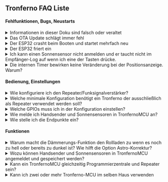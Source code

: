 ## Tronferno FAQ Liste

#### Fehlfunktionen, Bugs, Neustarts

<details>
<summary>Informationen in dieser Doku sind falsch oder veraltet</summary>
Das aktuell halten erwies sich als schwierig bis unmöglich. Auch aus diesem Grund ist die Doku jetzt haupstsächlich in den Mauszeiger-Tooltips der Webapp zu finden. Überschdriften in Tabs erklären ausführlich die Funktion dieses Tabs.
Der Fokus der Dokumentation hier liegt auf das flashen und die Netzwerkverbindung. Alles weiter führende sind nur noch ergänzende Informationen. Das erkunden der Weboberfläche und lesen der Sprechblasen ist der beste Weg alle Funktionen zu lernen. Manches ist leider noch nicht vollständig dokumentiert oder nur in Englisch.
</details>



<details>
<summary>Das OTA Update schlägt immer fehl</summary>

Dies kam schon einige Male vor. Erklärungen dazu finden sich in den Issues im tronferno-mcu-bin repository auf GitHub.

Lösung ist der Download der neuesten Firmware-Version und das flashen über USB. Hinterher funktioniert OTA wieder.
FHEM User können auch ein Update über das TronfernoMCU Modul versuchen, dazu muss die MCU dort über ein USB Gerät verbunden sein, nicht über eine IP Adresse.

Hinweis: Wenn das manuelle flashen irgendwie klemmnt, dann bitte solange versuchen bis es klappt. Das Löschen des Flash-Speichers hilft nicht bei diesem Problem.
Es kann am Treiber liegen oder man muss die Boot-Taste drücken oder eventuell einen Kondensator nachrüsten.
Manche Boards erlauben das erstmalige Flashen ohne den Kondensator, aber weitere Versuche funktionieren nur noch selten.  Ein Skript was das flashen in einer 
Schleife solange probiert, bis es klappt, kann als Notlösung auch helfen.
</details>

<details>
<summary>Der ESP32 crasht beim Booten und startet mehrfach neu</summary>

Falls es kein Bug in der installierten Firmware ist, könnten Datenmüll im Flash-Speicher der Grund sein.
Hier ließ sich das beheben durch ein komplettes Löschen und Neuflashen des Chips. Ein Backkup fast aller Daten über die Webapp ist möglich.
Eigentlich sollte das nicht passieren. Ursache war hier das rüberflashen unterschiedlicher Firmwareversionen mit unterschiedlich großen Partitionen.
</details>

<details>
<summary>Der ESP32 friert ein</summary>
<ul>
   <li>Aktuelle Firmware Version flashen  </li>
   <li> Zurückflashen auf Firmware die noch funktioniert hat  </li>
   <li> USB Kabe austauschen  </li>
   <li> USB Netzteil austauschen  </li>
   <li> Lötstellen am USB Port des ESP32 mit Lupe kontrollieren  </li>
   <li> Im USB Terminal nach Backtrace-Logzeilen schauen und diese, die umgebenden Fehlermeldungen und unbedingt auch die Firmware-Versionsnummer in den Bugreport einfügen  </li>
        <li> Beispiel für Bactrace Zeile: `Backtrace: 0x400814ae:0x3ffbad20 0x4008ae15:0x3ffbad40 0x40092d72:0x3ffbad60 0x400ebc1f:0x3ffbadd0 0x400dea41:0x3ffbae00 0x400e19ad:0x3ffbaee0 0x400e99f9:0x3ffbafb0 0x400d734c:0x3ffbafe0 0x400d7091:0x3ffbb000 0x401981df:0x3ffbb020`  </li>
</ul>
</details>

<details>
<summary>Ich kann einen Sonnensensor nicht anmelden und er taucht nicht im Empfänger-Log auf wenn ich eine der Tasten drücke.</summary>

Vielleicht reicht die Sendeleistung nicht aus, da der Sensor aufgrund zu wenig Sonne noch nicht ausreichend aufgeladen wurde. Er kann zum Anmelden mit einer Lampe geladen werde, und/oder näher an den Empfänger gebracht werden.

</details>

<details>
<summary>Die internen Timer bewirken keine Veränderung bei der Positionsanzeige. Warum?</summary>

Die internen Timer müssen über TronfernoMCU programmiert worden sein, nicht die originale 2411. Es gibt keine Möglichkeit an die in der 2411 und den Motoren gespeicherten Timer-Daten zu gelangen.  Ebenso ist es unmöglich Positionsänderung aufgrund des internen Zufalls-Timer anzuzeigen.
</details>


#### Bedienung, Einstellungen


<details>
<summary>Wie konfiguriere ich den Repeater/Funksignalverstärker?</summary>

Der Repeater benötigt eine Senderliste ("White-List") von Funksender-ID die er verstärken soll. Steht ein Funksender nicht auf der Senderliste wird er ignoriert.
Soll z.B. ein Sonnensensor mit der ID 201234 repeatet werden, muss diese ID in die Senderliste eingetragen werden.
Wird nun ein Kommando empfangen was von diesem Sonnensensor gesendet wurde, dann wird eine exakte Kopie dieses Kommando unmittelbar darauf
vom am Tronferno angeschlossenen Sender erneut ausgesendet.
Gibt es mehrere Repeater, dann darf ein Sender nicht bei mehreren Repeatern auf der Senderliste stehen, sondern nur bei genau einem.

</details>

<details>
<summary>Welche minimale Konfiguration benötigt ein Tronferno der ausschließlich als Repeater verwendet werden soll?</summary>

Wenn ein eigenständiger Repeater benötigt wird, dann beschränkt sich die Konfiguration auf:
<ul>
<li> Funkempfänger und Funksender GPIOs (Zahnrad->MCU->Allgemein->Elekrische_Ein_und_Ausgänge)</li>
<li> Senderliste mit Funksender-IDs (Zahnrad->Sender->Repeater->Senderliste)</li>
<li> Netzwerkzugang um die Senderliste per Weboberfläche bearbeiten zu können.</li>
<li> Ohne Netzwerk wird die Senderliste über folgende undokumentierte (provisorische) Kommandozeilen-Option gesetzt oder abgefragt:</li>
<ul>
      <li> <pre>config rf-repeater=(ID-Liste|?)</pre></li>
      <li>  Beispiel für Senderliste mit drei IDs 10abcd, 201234 und 20abcd:  
       <pre>config rf-repeater="10abcd20123420abcd";</pre></li>
</ul>
<li> Alle anderen Funktionen können soweit möglich deaktiviert werden oder können auf Defaultwerten verbleiben.</li>
<li> In späteren Versionen lassen sich eventuell noch weitere zum repeaten unnötige Funktionen abschalten</li>
</ul>

</details>

<details>
<summary>Welche GPIOs muss ich in der Konfiguration einstellen?</summary>

In der Regel können relativ beliebige GPIOs in der Schaltung angeschlossen und entsprechend in der Konfiguration zugewiesen werden, solange diese vom verwendeten ESP32-Board nicht anderweitig beansprucht werden (z.B. von einem Ethernet Baustein auf dem Board).


</details>


<details>
<summary>Wie melde ich Handsender und Sonnensensoren in TronfernoMCU an?</summary>
Die Sonnensoren kann man unter Zahnrad->Sender->Anmelden   einscannen.  Dort den Anmelden Knopf drücken.  Zahnrad ist sichtbar für Administrator oder höher.

Antwort: In Weboberfläche den Tab Zahnrad->Sender->Anmelden öffnen. Dort den Anmelden Knopf drücken. Nun auf dem Handsender STOP oder auf dem Sonnensensor: "SO POS INST" drücken. Das Gerät erscheint als ID in der Liste "All". Im darunter befindlichen Häkchen-Feld alle Empfänger auswählen welche dieser Sender bewegt (bei denen er mittels SET angemeldet wurde).

</details>

<details>
<summary>Wie stelle ich die Endpunkte ein?</summary>
<ul>
<li> Weboberfläche Zahnrad->Empfänger->Endpunkte.</li>
<li> Ein Taster muss angeschlossen sein und konfiguriert sein:</li>
<ul>
   <li> Taster an einem GPIO oder GPI und GND anschließen.</li>
   <li> Taster konfigurieren: Zahnrad->MCU->Allgemein->Elektrische-Ein-und-Ausgänge->Setz-Knopf</li>
   <li> Bis GPIO33 des ESP32 wird der interne PullUp-Widerstand verwendet.</li>
   <li> Reine GPIs (GPI34 und höher) brauchen einen externen PullUp-Widerstand (z.b. 1...10 kOhm) zwischen GPI und 3.3V.</li>
</ul>
</ul>

</details>


#### Funktionen

<details>
<summary>Warum macht die Dämmerungs-Funktion den Rollladen zu wenn es noch zu hell oder bereits zu dunkel ist? Wie hilft die Option Astro-Korrektur?</summary>

Die Astro/Dämmerungs-Funktion verwendet eine Tabelle für ein Halbjahr und der Motor spiegelt diese intern für das andere Halbjahr.
 Leider passen diese Halbjahre nicht exakt zusammen. Es wird immer Tage geben mit falschen Zeiten.
  Man kann durch die Korrektur die Halbjahrs-Tabelle modifizieren, dass Zeiten gewählt werden die für beide Halbjahre einigermaßen passen.
  Entweder eine Zeit die zwischen beiden realen Zeiten liegt, oder eine Zeit die in beiden Halbjahren entweder  niemals vor/nach Dämmerung ist.
  Die korrigierte Tabelle muss dann zu dem betreffenden Rollladen übertragen werden um wirksam zu sein.
  Die Vorhersage der Dämmerung in der Weboberfläche benutzt immer die aktuell voreingestellte Korrektur und die daraus erzeugte Tabelle.
  Wenn die im Rollladen gespeicherte Tabelle eine andere ist, dann werden die Vorhersage-Zeiten nicht damit übereinstimmen.
</details>

<details>
<summary>Wozu können Handsender und Sonnensensoren in TronfernoMCU angemeldet und gespeichert werden?</summary>

Der Sinn dabei ist, die aktuelle Position eines Rollladen bestmöglich zu verfolgen. Leider gibt es mit Fernotron keine Möglichkeit einfach den Motor zu fragen welche Position er gerade hat. Also muss diese, soweit möglich, aus den Funk- und Timer-Daten ermittelt werden.

</details>

<details>
<summary>Kann ein TronfernoMCU gleichzeitig Programmierzentrale und Repeater sein?</summary>

Ja. Dieses bietet sich an, wenn der Standort von Programmierzentrale und Repeater sowieso am gleichen Ort wäre.

</details>
<details>
<summary>Kann ich zwei oder mehr Tronferno-MCU im selben Haus verwenden</summary>

Das ist möglich, aber sie werden nicht zusammenarbeiten sondern sind unabhängig voneinander.

Gründe für mehrere TronfernoMCUs:

<ul>
  <li> Verwalten von mehr als 7 Gruppen / 49 Empfängern (Limit pro Programmierzentrale-ID)</li>
  <li> Bewusstes Aufteilen von Gruppen auf getrennte Zentralen</li>
  <li> Verwendung eines TronfernoMCUs als Programmierzentrale und zusätzlich einen/mehrere als reinen Repeater/Funksignalverstärker.</li>
</ul>
</details>